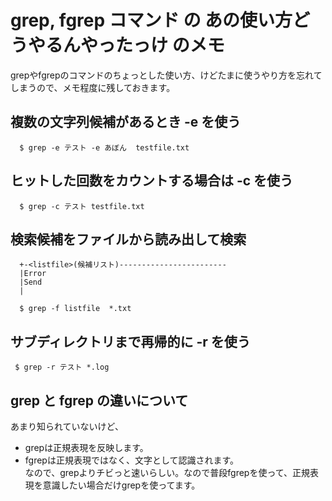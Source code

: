 # grep, fgrep コマンド の あの使い方どうやるんやったっけ のメモ

grepやfgrepのコマンドのちょっとした使い方、けどたまに使うやり方を忘れてしまうので、メモ程度に残しておきます。


## 複数の文字列候補があるとき -e を使う 
~~~
  $ grep -e テスト -e あぼん  testfile.txt
~~~

## ヒットした回数をカウントする場合は -c を使う
~~~
  $ grep -c テスト testfile.txt
~~~

## 検索候補をファイルから読み出して検索

~~~
  +-<listfile>(候補リスト)------------------------
  |Error
  |Send
  |

  $ grep -f listfile  *.txt
~~~

## サブディレクトリまで再帰的に -r を使う
~~~
 $ grep -r テスト *.log
~~~


## grep と fgrep の違いについて

あまり知られていないけど、
- grepは正規表現を反映します。
- fgrepは正規表現ではなく、文字として認識されます。<BR>
なので、grepよりチビっと速いらしい。なので普段fgrepを使って、正規表現を意識したい場合だけgrepを使ってます。




